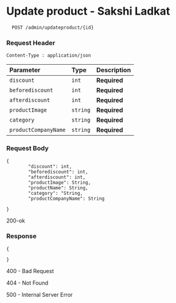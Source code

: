 
#
# Update product  - Sakshi Ladkat 

```
  POST /admin/updateproduct/{id}
```

### Request Header
```
Content-Type : application/json
```

| Parameter | Type     | Description                |
| :-------- | :------- | :------------------------- |
|`discount`|`int`|**Required**|
|`beforediscount`|`int`|**Required**|
|`afterdiscount`|`int`|**Required**|
|`productImage`|`string`|**Required**|
|`category`|`string`|**Required**|
|`productCompanyName`|`string`|**Required**|

### Request Body 
```
{
        "discount": int,
        "beforediscount": int,
        "afterdiscount": int,
        "productImage": String,
        "productName": String,
        "category": "String,
        "productCompanyName": String

}
```
200-ok

### Response
```
{
    
}

```
400 - Bad Request 

404 - Not Found

500 - Internal Server Error

#